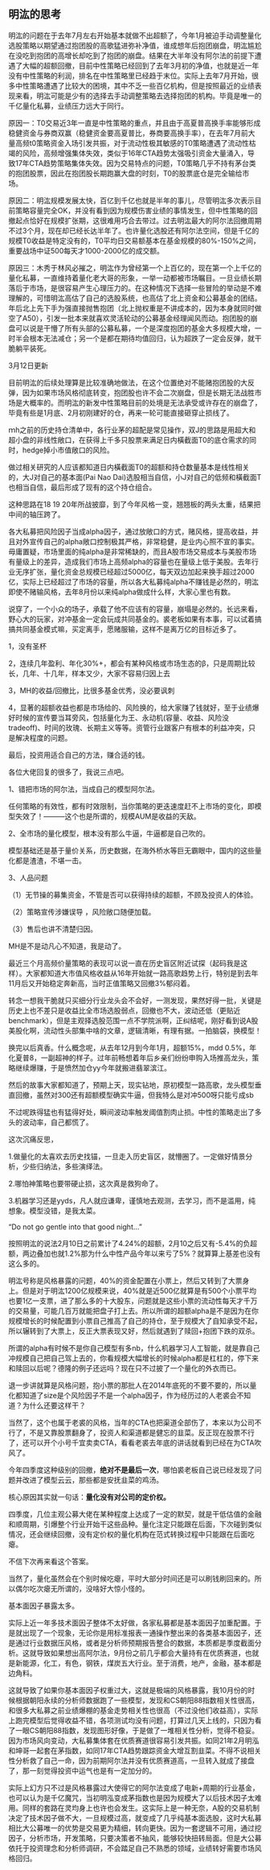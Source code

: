 ## 明汯的思考

明汯的问题在于去年7月左右开始基本就做不出超额了，今年1月被迫手动调整量化选股策略以期望通过抱团股的高歌猛进弥补净值，谁成想年后抱团崩盘，明汯尴尬在没吃到抱团的高增长却吃到了抱团的崩盘。结果在大半年没有阿尔法的前提下遭遇了大幅的超额回撤，目前中性策略已经回到了去年3月初的净值，也就是近一年没有中性策略的利润，排名在中性策略里已经趋于末位。实际上去年7月开始，很多中性策略遭遇了比较大的困境，其中不乏一些百亿机构，但是按照最近的业绩表现来看，明汯可能是少有的选择去手动调整策略去选择抱团的机构。毕竟是唯一的千亿量化私募，业绩压力远大于同行。

原因一：T0交易近3年一直是中性策略的重点，并且由于高夏普高换手率能够形成稳健资金与券商双赢（稳健资金要高夏普比，券商要高换手率），在去年7月前大量高频t0策略资金入场引发共振，对于流动性极其敏感的T0策略遭遇了流动性枯竭的风险，高频增强集体失效，类似于16年CTA趋势太强吸引资金大量涌入，导致17年CTA趋势策略集体失效。因为交易特点的问题，T0策略几乎不持有茅台类的抱团股票，因此在抱团股长期跑赢大盘的时刻，T0的股票底仓是完全输给市场。

原因二：明汯规模发展太快，百亿到千亿也就是半年的事儿，尽管明汯多次表示目前策略容量完全OK，并没有看到因为规模伤害业绩的事情发生，但中性策略的回撤起点恰好在规模扩张期，这很难用巧合去带过。过去明汯最大的阿尔法回撤周期不过3个月，现在却已经长达半年了。也许量化选股还有阿尔法空间，但是千亿的规模T0收益是特定没有的，T0平均日交易额基本在基金规模的80%-150%之间，重要战场中证500每天才1000-2000亿的成交额。

原因三：木秀于林风必摧之，明汯作为曾经第一个上百亿的，现在第一个上千亿的量化私募，一直维持着量化老大哥的形象，一举一动都被市场瞩目。一旦业绩长期落后于市场，是很容易产生心理压力的。在这种情况下选择一些冒险的举动是不难理解的，可惜明汯高估了自己的选股系统，也高估了北上资金和公募基金的团结。年后北上先下手为强直接抛售抱团（北上抛权重是不讲成本的，因为本身就同时做空了A50），引发一批本来就喜欢灵活轮动的公募基金经理闻风而动。抱团股的崩盘可以说是干懵了所有头部的公募私募，一个是深度抱团的基金大多规模大增，一时半会根本无法减仓；另一个是都在期待均值回归，认为超跌了一定会反弹，就干脆躺平装死。

3月12日更新

目前明汯的后续处理算是比较准确地做法，在这个位置绝对不能赌抱团股的大反弹，因为如果市场风格彻底转变，抱团股也许不会二次崩盘，但是长期无法战胜市场是大概率的。而明汯的新发中性策略目前的处境是无法承受或许存在的崩盘了，毕竟有些是1月底、2月初刚建好的仓，再来一轮可能直接砸穿止损线了。









  ｍh之前的历史持仓清单中，各行业茅的超配是常见操作，双J的思路是用超大和超小盘的非线性敞口，在获得上千多只股票来满足日内橫截面T0的底仓需求的同时，hedge掉小市值敞口的风险。

做过相关研究的人应该都知道日内橫截面T0的超额和持仓数量基本是线性相关的，大J对自己的基本面(Pai Nao Dai)选股相当自信，小J对自己的低频和橫截面T也相当自信，最后形成了现有的这个持仓组合。

这种思路在18 19 20年所战披靡，到了今年风格一变，翘翘板的两头太重，结果把中间的轴压跨了。  





















各大私募把风险因子当成alpha因子，通过放敞口的方式，赌风格，提高收益，并且对外宣传自己的alpha敞口控制极其严格，非常稳健，是业内心照不宣的事实。毋庸置疑，市场里面的纯alpha是非常稀缺的，而且A股市场交易成本与美股市场有量级上的差异，造成我们市场上高频alpha的容量也在量级上低于美股。去年行业无序扩张，量化资金总规模已经超过5000亿，每天双边加起来换手超过2000亿，实际上已经超过了市场的容量，所以各大私募纯alpha不赚钱是必然的，明汯即使不赌输风格，去年8月份以来纯alpha做成什么样，大家心里也有数。

说穿了，一个小众的场子，承载了他不应该有的容量，崩塌是必然的。长远来看，野心大的玩家，对冲基金一定会玩成共同基金的。裘老板如果有本事，可以试着搞搞共同基金模式嘛，买定离手，愿赌服输，这样不是离万亿的目标近多了。

























1，没有圣杯

2，连续几年盈利、年化30%+，都会有某种风格或市场生态的β，只是周期比较长，几年、十几年，样本又少，大家不容易归因上去

3，MH的收益/回撤比，比很多基金优秀，没必要讽刺

4，显著的超额收益也都是市场给的、风险换的，给大家赚了钱就好，至于业绩爆好时候的宣传要当耳旁风，包括量化为王、永动机(容量、收益、风险没tradeoff)、时间的玫瑰、长期主义等等。资管行业跟客户有根本的利益冲突，只是解决程度的问题。

最后，投资用适合自己的方法，赚合适的钱。





























各位大佬回复的很多了，我说三点吧。

1、错把市场的阿尔法，当成自己的模型阿尔法。

任何策略的有效性，都有时效限制，当你策略的更迭速度赶不上市场的变化，即模型失效了！———这个也是所谓的，规模AUM是收益的天敌。

2、全市场的量化模型，根本没有那么牛逼，牛逼都是自己吹的。

模型基础还是基于量价关系，历史数据，在海外桥水等巨无霸眼中，国内的这些量化都是渣渣，不堪一击。

3、人品问题

（1）无节操的募集资金，不管是否可以获得持续的超额，不顾及投资人的体验。

（2）策略宣传涉嫌误导 ，风险敞口随便加载。

（3）售后也讲不清楚归因。





























MH是不是动凡心不知道，我是动了。

最近三个月高频价量策略的表现可以说一直在历史盲区附近试探（起码我是这样）。大家都知道大市值风格收益从16年开始就一路高歌趋势上行，特别是到去年11月后又开始稳定奔新高，当时正值策略又回撤3%郁闷着。

转念一想我干脆就只买细分行业龙头会不会好，一测发现，果然好得一批，关键是历史上也不差只是收益比全市场选股弱点，回撤也不大，波动还低（更贴近benchmark），但是主观择选股范围一点不学院派啊，正纠结呢，刚好看到说A股美股化啊，流动性头部集中啥的文章，逻辑清晰，有理有据。一拍脑袋，换模型！

换完以后真香。什么概念呢，从去年12月到今年1月，超额15%，mdd 0.5%，年化夏普8，一副超神的样子。过年前畅想着年后乡亲们纷纷申购入场推高龙头，策略继续爆赚，于是愤然加仓yy今年就搬进翡翠滨江。

然后的故事大家都知道了，预期上天，现实钻地，原初模型一路高歌，龙头模型垂直回撤，虽然对300还有超额模型确实牛逼，但我特么是对冲500呀只能亏成sb

不过呢跌得猛也有猛得好处，瞬间波动率触发阈值割肉止损。中性的策略走出了多头的波动率，自己都慌了。

这次沉痛反思，

1.做量化的太喜欢去历史找锚，一旦走入历史盲区，就懵圈了。一定做好情景分析，少些归纳法，多些演绎法。

2.哪怕神策略也要带硬止损，这次真是救狗命了。

3.机器学习还是yyds，凡人就应谦卑，谨慎地去观测，去学习，而不是滥用，纯想象。模型没错，是我太菜。

“Do not go gentle into that good night…”



























按照明汯的说法2月10日之前累计了4.24%的超额，2月10之后又有-5.4%的负超额，两边叠加也就1.2%那为什么中性产品今年以来亏了5%？就算算上基差也没有这么多的。

明汯号称是风格暴露的问题，40%的资金配置在小票上，然后又转到了大票身上。但是对于明汯1200亿规模来说，40%就是近500亿就算是有500个小票平均也要1亿一支票，进了那么多的十大股东，问题就是这些小票的流动性每天才千万的交易量，可能几百万就能把盘子打上去。所以所谓的超额alpha是不是因为在你规模增长的时候配置到小票自己推高了自己的持仓，至于规模大了自知承受不起，所以辗转到了大票上，反正大票表现又好，然后就遇到了赎回+抱团下跌的双杀。

所谓的alpha有时候不是你自己模型有多nb，什么机器学习人工智能，就是靠自己冲规模自己把自己驾上去的，你看规模大幅增长的时候alpha都是杠杠的，停下来和赎回以后呢？德隆的例子还远吗？现在只不过披了一个量化的外衣而已。

退一步讲就算是风格问题，抱小票的那批人在2014年底死的不要不要的，所以量化都知道了size是个风险因子不是一个alpha因子，作为经历过的人老裘会不知道？为什么还要这样干？

当然了，这个也属于老裘的风格，当年的CTA也把渠道全部伤了，本来以为公司不行了，不是又靠股票翻身了，投资人和渠道都是健忘的韭菜。反正现在股票不行了，还可以开个小号千宜卖卖CTA，看看老裘去年底的讲话就看到已经在为CTA吹风了。





















今年四季度这种级别的回撤，**绝对不是最后一次**，哪怕裘老板自己说已经发现了问题并改进了模型云云，那些都是安抚韭菜的鸡汤。

核心原因其实就一句话：**量化没有对公司的定价权。**

四季度，几位主观公募大佬在某种程度上达成了一定的默契，就是干低估值的金融和顺周期，引爆整个行业开始干这些品种。量化注定只能跟在后面，下次碰到类似情况，还会继续回撤，没有定价权的量化机构在范式转换过程中只能跟在后面吃瘪。

不信下次再来看这个答案。

当然了，量化虽然会在个别时候吃瘪，平时大部分时间还是可以刷钱刷回来的。所以偶尔吃次瘪无所谓的，没啥好大惊小怪的。

















基本面因子暴露太多。

实际上近一年多技术面因子整体不太好做，各家私募都是基本面因子加重配置。于是就出现了一个现象，无论你是用标准报表一通操作整出来的各类基本面因子，还是通过行业数据压风格，或者是分析师预期报告整合的数据，本质都是季度截面分析。这就导致如果想出高阿尔法，9月份之前几乎都会大量持有在优质赛道，也就是新能源，化工，有色，钢铁，煤炭五大行业。至于消费，地产，金融，基本都是边角料。

这就导致了如果你基本面因子权重过大，这就是极端的风格暴露，我10月份的时候根据朝阳永续的分析师数据跑了一些模型，发现和CS朝阳88指数相关性很高，和很多大私募之前业绩爆棚的基金走势相关性也很高（不过没他们收益高），实际上跑完模型后觉得收益不错，各项测试均没有问题，打算过几天上线的，只因为看了一眼CS朝阳88指数，发现图形好像，于是做了一堆相关性分析，觉得不稳妥。因为市场风向变动，大私募集体套在优质赛道很容易引发共振。如同21年2月明泓和坤哥一起套在茅指数，如同17年CTA趋势跟踪资金大增互割韭菜。不得不说相关性分析救了自己一命，因为前期阿尔法并没有优质赛道高，一旦转入就成了接盘了，那一刻觉得投资中运气也是有一定加分的。

实际上幻方只不过是风格暴露过大使得它的阿尔法变成了电新+周期的行业基金，也可以认为是千亿魔咒，当初明泓变成茅指数也是因为规模大了以后技术因子太难用。同样的套路在灵均身上也许也会发生。这实际上是一种无奈，A股的交易机制决定了技术因子做不大，一旦规模过高，就变成了几乎纯基本面选股，这时大私募相比大公募唯一的优势是交易更为精细，转向更快。因为一套逻辑不可用，通过挖因子，分析市场，开发策略，只要决策者不抽风，能够较快扭转局面。但是大公募依托于投资理念和分析师调研，不会踏足自己不熟悉的领域，业绩转好需要市场风格回归。